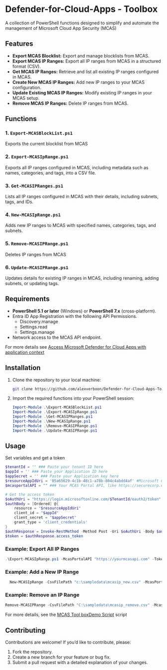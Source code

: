 # Defender-for-Cloud-Apps - Toolbox

A collection of PowerShell functions designed to simplify and automate the management of Microsoft Cloud App Security (MCAS)

## Features

- **Export MCAS Blocklist:** Export and manage blocklists from MCAS.
- **Export MCAS IP Ranges:** Export all IP ranges from MCAS in a structured format (CSV).
- **Get MCAS IP Ranges:** Retrieve and list all existing IP ranges configured in MCAS.
- **Create New MCAS IP Ranges:** Add new IP ranges to your MCAS configuration.
- **Update Existing MCAS IP Ranges:** Modify existing IP ranges in your MCAS setup.
- **Remove MCAS IP Ranges:** Delete IP ranges from MCAS.

## Functions

### 1. `Export-MCASBlockList.ps1`

Exports the current blocklist from MCAS

### 2. `Export-MCASIpRange.ps1`

Exports all IP ranges configured in MCAS, including metadata such as names, categories, and tags, into a CSV file.

### 3. `Get-MCASIPRanges.ps1`

Lists all IP ranges configured in MCAS with their details, including subnets, tags, and IDs.

### 4. `New-MCASIpRange.ps1`

Adds new IP ranges to MCAS with specified names, categories, tags, and subnets.

### 5. `Remove-MCASIPRange.ps1`

Deletes IP ranges from MCAS

### 6. `Update-MCASIPRange.ps1`

Updates details for existing IP ranges in MCAS, including renaming, adding subnets, or updating tags.

## Requirements

- **PowerShell 5.1 or later** (Windows) or **PowerShell 7.x** (cross-platform).
- Entra ID App Registration with the following API Permissions.
  - Discovery.manage
  - Settings.read
  - Settings.manage
- Network access to the MCAS API endpoint.

For more details see [Access Microsoft Defender for Cloud Apps with application context](https://learn.microsoft.com/en-us/defender-cloud-apps/api-authentication-application)

## Installation

1. Clone the repository to your local machine:

   ```bash
   git clone https://github.com/alexverboon/Defender-for-Cloud-Apps-Toolbox.git
   ```

2. Import the required functions into your PowerShell session:

   ```powershell
   Import-Module .\Export-MCASBlockList.ps1
   Import-Module .\Export-MCASIpRange.ps1
   Import-Module .\Get-MCASIPRanges.ps1
   Import-Module .\New-MCASIpRange.ps1
   Import-Module .\Remove-MCASIPRange.ps1
   Import-Module .\Update-MCASIPRange.ps1
   ```

## Usage

Set variables and get a token

```powershell
$tenantId = '' ### Paste your tenant ID here
$appId = '' ### Paste your Application ID here
$appSecret = '' ### Paste your Application key here
$resourceAppIdUri = '05a65629-4c1b-48c1-a78b-804c4abdd4af' #Microsoft Cloud App Security
$mcasportalAPI = "" ### Your MCAS Portal API, like https://securecorp.eu2.portal.cloudappsecurity.com

# Get the access token
$oAuthUri = "https://login.microsoftonline.com/$TenantId/oauth2/token"
$authBody = [Ordered] @{
    resource = "$resourceAppIdUri"
    client_id = "$appId"
    client_secret = "$appSecret"
    grant_type = 'client_credentials'
}
$authResponse = Invoke-RestMethod -Method Post -Uri $oAuthUri -Body $authBody -ErrorAction Stop
$token = $authResponse.access_token
```

### Example: Export All IP Ranges

```powershell
.\Export-MCASIpRange.ps1 -McasPortalAPI "https://yourmcasapi.com" -Token "your_token" -OutputCsvFilePath "c:\Sampledata\mcas_export.csv"
```

### Example: Add a New IP Range

```powershell
  New-MCASIpRange -CsvFilePath "c:\sampledata\mcasip_new.csv" -McasPortalAPI "https://mymtplab.eu2.portal.cloudappsecurity.com" -Token $token
```

### Example: Remove an IP Range

```powershell
Remove-MCASIPRange -CsvFilePath "C:\sampledata\mcasip_remove.csv" -McasPortalAPI "https://mymtplab.eu2.portal.cloudappsecurity.com" -Token $token
```

For more details, see the [MCAS Tool boxDemo Script](MCASToolBoxDemo.ps1) script

## Contributing

Contributions are welcome! If you’d like to contribute, please:

1. Fork the repository.
2. Create a new branch for your feature or bug fix.
3. Submit a pull request with a detailed explanation of your changes.
